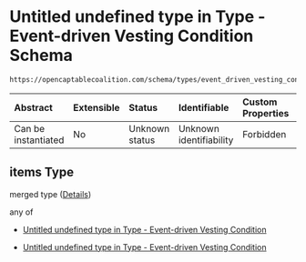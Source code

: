 # Untitled undefined type in Type - Event-driven Vesting Condition Schema

```txt
https://opencaptablecoalition.com/schema/types/event_driven_vesting_condition#/properties/dependent_vesting/items
```



| Abstract            | Extensible | Status         | Identifiable            | Custom Properties | Additional Properties | Access Restrictions | Defined In                                                                                                                    |
| :------------------ | :--------- | :------------- | :---------------------- | :---------------- | :-------------------- | :------------------ | :---------------------------------------------------------------------------------------------------------------------------- |
| Can be instantiated | No         | Unknown status | Unknown identifiability | Forbidden         | Allowed               | none                | [EventDrivenVestingCondition.schema.json*](../../schema/types/EventDrivenVestingCondition.schema.json "open original schema") |

## items Type

merged type ([Details](eventdrivenvestingcondition-properties-event-driven-vesting-condition---event-driven-vesting-condition-array-items.md))

any of

*   [Untitled undefined type in Type - Event-driven Vesting Condition](eventdrivenvestingcondition-properties-event-driven-vesting-condition---event-driven-vesting-condition-array-items-anyof-0.md "check type definition")

*   [Untitled undefined type in Type - Event-driven Vesting Condition](eventdrivenvestingcondition-properties-event-driven-vesting-condition---event-driven-vesting-condition-array-items-anyof-1.md "check type definition")
